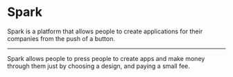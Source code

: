# Spark

Spark is a platform that allows people to create applications for their companies from the push of a button.

---

Spark allows people to press people to create apps and make money through them just by choosing a design, and paying a small fee.